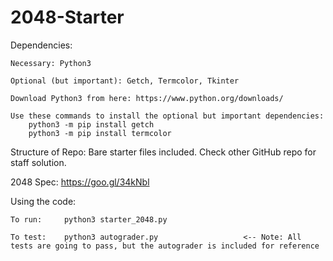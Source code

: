 # 2048-Starter

Dependencies:
	
	Necessary: Python3
	
	Optional (but important): Getch, Termcolor, Tkinter

	Download Python3 from here: https://www.python.org/downloads/
	
	Use these commands to install the optional but important dependencies:
		python3 -m pip install getch
		python3 -m pip install termcolor

Structure of Repo: Bare starter files included. Check other GitHub repo for staff solution.

2048 Spec: https://goo.gl/34kNbl


Using the code:
	
	To run: 	python3 starter_2048.py
	
	To test: 	python3 autograder.py 					<-- Note: All tests are going to pass, but the autograder is included for reference